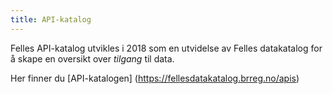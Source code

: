 ```yaml
---
title: API-katalog
---
```


Felles API-katalog utvikles i 2018 som en utvidelse av Felles datakatalog for å skape en oversikt over *tilgang* til data.

Her finner du [API-katalogen] (https://fellesdatakatalog.brreg.no/apis)


